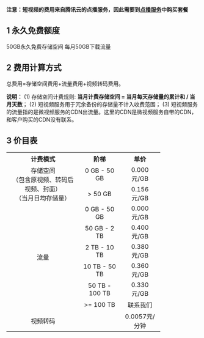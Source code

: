 ﻿**注意：短视频的费用来自腾讯云的点播服务，因此需要到[点播服务](https://console.qcloud.com/video)中购买套餐**


## 1	永久免费额度
50GB永久免费存储空间
每月50GB下载流量

## 2	费用计算方式
总费用=存储空间费用+流量费用+视频转码费用。

**说明：**
(1) 存储空间计费规则: **当月计费存储空间 = 当月每天存储量的累计和 / 当月天数**；
(2) 短视频服务用于冗余备份的存储量不计入收费范围；
(3) 短视频服务的流量指的是微视频服务的CDN出流量。这里的CDN是微视频服务自带的CDN，和客户购买的CDN没有联系。

## 3	价目表
<table style="display:table;width:80%;">
	<tbody>
		<tr>
			<th><strong>计费模式</strong></th>
			<th><strong>阶梯</strong></th>
			<th><strong>单价</strong></th>
		</tr>
		<tr>
			<td rowspan="2" style="text-align: center;">存储空间<br />（包含原视频、转码后视频、封面）<br />（当月日均存储量）<br /> </td>
			<td style="text-align: center;">0 GB - 50 GB</td>
			<td style="text-align: center;">0.000 元/GB</td>
		</tr>
		<tr>
			<td style="text-align: center;">&gt; 50 GB</td>
			<td style="text-align: center;">0.156 元/GB</td>
		</tr>
		<tr>
			<td rowspan="6" style="text-align: center;">流量</td>
			<td style="text-align: center;">0 GB - 50 GB</td>
			<td style="text-align: center;">0.000 元/GB</td>
		</tr>
		<tr>
			<td style="text-align: center;">50 GB - 2 TB</td>
			<td style="text-align: center;">0.400 元/GB</td>
		</tr>
		<tr>
			<td style="text-align: center;">2 TB - 10 TB</td>
			<td style="text-align: center;">0.380 元/GB</td>
		</tr>
		<tr>
			<td style="text-align: center;">10 TB - 50 TB</td>
			<td style="text-align: center;">0.360 元/GB</td>
		</tr>
		<tr>
			<td style="text-align: center;">50 TB - 100 TB</td>
			<td style="text-align: center;">0.330 元/GB</td>
		</tr>
		<tr>
			<td style="text-align: center;">&gt;= 100 TB</td>
			<td style="text-align: center;">联系我们</td>
		</tr>
	  <tr>
			<td rowspan="3" style="text-align: center;">视频转码 </td>
			<td style="text-align: center;"> </td>
			<td style="text-align: center;">0.0057元/分钟</td>
		</tr>
	</tbody>
</table>

